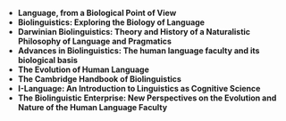 <ul>
  
 <li><b><a target="_blank" href="https://github.com/manjunath5496/Biolinguistics-Books/blob/master/bil(1).pdf" style="text-decoration:none;">Language, from a Biological Point of View</a></b></li>
  
<li><b><a target="_blank" href="https://github.com/manjunath5496/Biolinguistics-Books/blob/master/bil(2).pdf" style="text-decoration:none;">Biolinguistics: Exploring the Biology of Language</a></b></li>

<li><b><a target="_blank" href="https://github.com/manjunath5496/Biolinguistics-Books/blob/master/bil(3).pdf" style="text-decoration:none;"> Darwinian Biolinguistics: Theory and History of a Naturalistic Philosophy of Language and Pragmatics</a></b></li>
<li><b><a target="_blank" href="https://github.com/manjunath5496/Biolinguistics-Books/blob/master/bil(4).pdf" style="text-decoration:none;"> Advances in Biolinguistics: The human language faculty and its biological basis</a></b></li>
                            
  <li><b><a target="_blank" href="https://github.com/manjunath5496/Biolinguistics-Books/blob/master/bil(5).pdf" style="text-decoration:none;">The Evolution of Human Language</a></b></li>  
     <li><b><a target="_blank" href="https://github.com/manjunath5496/Biolinguistics-Books/blob/master/bil(6).pdf" style="text-decoration:none;">The Cambridge Handbook of Biolinguistics</a></b></li>  
  
<li><b><a target="_blank" href="https://github.com/manjunath5496/Biolinguistics-Books/blob/master/bil(7).pdf" style="text-decoration:none;">I-Language: An Introduction to Linguistics as Cognitive Science</a></b></li>
<li><b><a target="_blank" href="https://github.com/manjunath5496/Biolinguistics-Books/blob/master/bil(8).pdf" style="text-decoration:none;">The Biolinguistic Enterprise: New Perspectives on the Evolution and Nature of the Human Language Faculty</a></b></li>
  

</ul>
